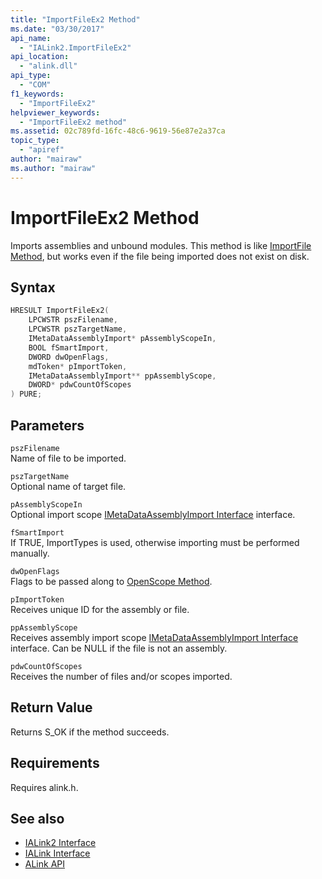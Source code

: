 ```yaml
---
title: "ImportFileEx2 Method"
ms.date: "03/30/2017"
api_name: 
  - "IALink2.ImportFileEx2"
api_location: 
  - "alink.dll"
api_type: 
  - "COM"
f1_keywords: 
  - "ImportFileEx2"
helpviewer_keywords: 
  - "ImportFileEx2 method"
ms.assetid: 02c789fd-16fc-48c6-9619-56e87e2a37ca
topic_type: 
  - "apiref"
author: "mairaw"
ms.author: "mairaw"
---
```

# ImportFileEx2 Method
Imports assemblies and unbound modules. This method is like [ImportFile Method](../../../../docs/framework/unmanaged-api/alink/importfile-method.md), but works even if the file being imported does not exist on disk.  
  
## Syntax  
  
```cpp  
HRESULT ImportFileEx2(  
    LPCWSTR pszFilename,  
    LPCWSTR pszTargetName,  
    IMetaDataAssemblyImport* pAssemblyScopeIn,  
    BOOL fSmartImport,  
    DWORD dwOpenFlags,  
    mdToken* pImportToken,  
    IMetaDataAssemblyImport** ppAssemblyScope,  
    DWORD* pdwCountOfScopes  
) PURE;  
```  
  
## Parameters  
 `pszFilename`  
 Name of file to be imported.  
  
 `pszTargetName`  
 Optional name of target file.  
  
 `pAssemblyScopeIn`  
 Optional import scope [IMetaDataAssemblyImport Interface](../../../../docs/framework/unmanaged-api/metadata/imetadataassemblyimport-interface.md) interface.  
  
 `fSmartImport`  
 If TRUE, ImportTypes is used, otherwise importing must be performed manually.  
  
 `dwOpenFlags`  
 Flags to be passed along to [OpenScope Method](../../../../docs/framework/unmanaged-api/metadata/imetadatadispenser-openscope-method.md).  
  
 `pImportToken`  
 Receives unique ID for the assembly or file.  
  
 `ppAssemblyScope`  
 Receives assembly import scope [IMetaDataAssemblyImport Interface](../../../../docs/framework/unmanaged-api/metadata/imetadataassemblyimport-interface.md) interface. Can be NULL if the file is not an assembly.  
  
 `pdwCountOfScopes`  
 Receives the number of files and/or scopes imported.  
  
## Return Value  
 Returns S_OK if the method succeeds.  
  
## Requirements  
 Requires alink.h.  
  
## See also

- [IALink2 Interface](../../../../docs/framework/unmanaged-api/alink/ialink2-interface.md)
- [IALink Interface](../../../../docs/framework/unmanaged-api/alink/ialink-interface.md)
- [ALink API](../../../../docs/framework/unmanaged-api/alink/index.md)
